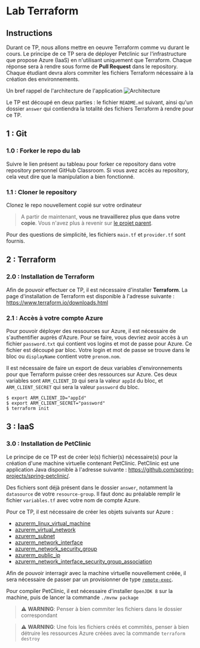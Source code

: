 # Lab Terraform

## Instructions
Durant ce TP, nous allons mettre en oeuvre Terraform comme vu durant le cours. Le principe de ce TP sera de déployer Petclinic sur l'infrastructure que propose Azure (IaaS) en n'utilisant uniquement que Terraform. Chaque réponse sera à rendre sous forme de **Pull Request** dans le repository. Chaque étudiant devra alors commiter les fichiers Terraform nécessaire à la création des environnements.

Un bref rappel de l'architecture de l'application
![Architecture](https://spring-petclinic.github.io/images/petclinic-microservices-architecture.png "Architecture")

Le TP est découpé en deux parties : le fichier `README.md` suivant, ainsi qu'un dossier `answer` qui contiendra la totalité des fichiers Terraform à rendre pour ce TP.

## 1 : Git
### 1.0 : Forker le repo du lab
Suivre le lien présent au tableau pour forker ce repository dans votre repository personnel GitHub Classroom. Si vous avez accès au repository, cela veut dire que la manipulation a bien fonctionné.

### 1.1 : Cloner le repository
Clonez le repo nouvellement copié sur votre ordinateur 
> A partir de maintenant, **vous ne travaillerez plus que dans votre copie**. Vous n'avez plus à revenir sur [le projet parent](https://github.com/devops-cloud-courses/lab-terraform).

Pour des questions de simplicité, les fichiers `main.tf` et `provider.tf` sont fournis.

## 2 : Terraform
### 2.0 : Installation de Terraform
Afin de pouvoir effectuer ce TP, il est nécessaire d'installer **Terraform**. La page d'installation de Terraform est disponible à l'adresse suivante : https://www.terraform.io/downloads.html

### 2.1 : Accès à votre compte Azure
Pour pouvoir déployer des ressources sur Azure, il est nécessaire de s'authentifier auprès d'Azure. Pour se faire, vous devriez avoir accès à un fichier `password.txt` qui contient vos logins et mot de passe pour Azure. Ce fichier est découpé par bloc. Votre login et mot de passe se trouve dans le bloc ou `displayName` contient votre `prenom.nom`.

Il est nécessaire de faire un export de deux variables d'environnements pour que Terraform puisse créer des ressources sur Azure. Ces deux variables sont `ARM_CLIENT_ID` qui sera la valeur `appId` du bloc, et `ARM_CLIENT_SECRET` qui sera la valeur `password` du bloc.
```
$ export ARM_CLIENT_ID="appId"
$ export ARM_CLIENT_SECRET="password"
$ terraform init
```

## 3 : IaaS
### 3.0 : Installation de PetClinic
Le principe de ce TP est de créer le(s) fichier(s) nécessaire(s) pour la création d'une machine virtuelle contenant PetClinic. PetClinic est une application Java disponible à l'adresse suivante : https://github.com/spring-projects/spring-petclinic/.

Des fichiers sont déjà présent dans le dossier `answer`, notamment la `datasource` de votre `resource-group`. Il faut donc au préalable remplir le fichier `variables.tf` avec votre nom de compte Azure.

Pour ce TP, il est nécessaire de créer les objets suivants sur Azure :
- [azurerm_linux_virtual_machine](https://registry.terraform.io/providers/hashicorp/azurerm/latest/docs/resources/linux_virtual_machine)
- [azurerm_virtual_network](https://registry.terraform.io/providers/hashicorp/azurerm/latest/docs/resources/virtual_network)
- [azurerm_subnet](https://registry.terraform.io/providers/hashicorp/azurerm/latest/docs/resources/subnet)
- [azurerm_network_interface](https://registry.terraform.io/providers/hashicorp/azurerm/latest/docs/resources/network_interface)
- [azurerm_network_security_group](https://registry.terraform.io/providers/hashicorp/azurerm/latest/docs/resources/network_security_group)
- [azurerm_public_ip](https://registry.terraform.io/providers/hashicorp/azurerm/latest/docs/resources/public_ip)
- [azurerm_network_interface_security_group_association](https://registry.terraform.io/providers/hashicorp/azurerm/latest/docs/resources/network_interface_security_group_association)


Afin de pouvoir interragir avec la machine virtuelle nouvellement créée, il sera nécessaire de passer par un provisionner de type [`remote-exec`](https://www.terraform.io/docs/provisioners/remote-exec.html).

Pour compiler PetClinic, il est nécessaire d'installer `OpenJDK 8` sur la machine, puis de lancer la commande `./mvnw package`

> ⚠️  **WARNING**: Penser à bien commiter les fichiers dans le dossier correspondant

> ⚠️  **WARNING**: Une fois les fichiers créés et commités, penser à bien détruire les ressources Azure créées avec la commande `terraform destroy`
